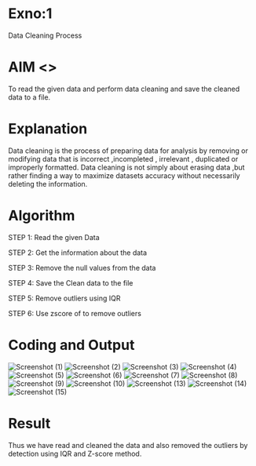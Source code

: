 # Exno:1
Data Cleaning Process

# AIM        <<include your coding and its corressponding output screen shots here>>
To read the given data and perform data cleaning and save the cleaned data to a file.

# Explanation
Data cleaning is the process of preparing data for analysis by removing or modifying data that is incorrect ,incompleted , irrelevant , duplicated or improperly formatted. Data cleaning is not simply about erasing data ,but rather finding a way to maximize datasets accuracy without necessarily deleting the information.

# Algorithm
STEP 1: Read the given Data

STEP 2: Get the information about the data

STEP 3: Remove the null values from the data

STEP 4: Save the Clean data to the file

STEP 5: Remove outliers using IQR

STEP 6: Use zscore of to remove outliers

# Coding and Output
 ![Screenshot (1)](https://github.com/user-attachments/assets/b4c7942a-305d-47b1-9b2f-e6c84a3443ec)
 ![Screenshot (2)](https://github.com/user-attachments/assets/7d94f54e-1457-4209-aaa0-0a005baa712b)
![Screenshot (3)](https://github.com/user-attachments/assets/e0f68b99-5363-4913-996c-2f5204a140f4)
![Screenshot (4)](https://github.com/user-attachments/assets/fdf07190-6827-4a5b-8882-02e7ea202573)
![Screenshot (5)](https://github.com/user-attachments/assets/6e39286c-bc78-4cbe-89a1-c59f44325fb5)
![Screenshot (6)](https://github.com/user-attachments/assets/a623bebf-0802-4411-8d39-4a848aa70698)
![Screenshot (7)](https://github.com/user-attachments/assets/076c93c1-eb55-4a21-8568-4d70834569f5)
![Screenshot (8)](https://github.com/user-attachments/assets/3d7dd90e-43eb-45a9-9e56-fb2cb05b79aa)
![Screenshot (9)](https://github.com/user-attachments/assets/7453d752-336e-4c14-91b8-d09d4f47e154)
![Screenshot (10)](https://github.com/user-attachments/assets/2ecdcd6b-db56-4033-9587-d6be45ca17e1)
![Screenshot (13)](https://github.com/user-attachments/assets/7cb43363-515d-490a-9ac8-5e5881da563a)
![Screenshot (14)](https://github.com/user-attachments/assets/6a73dc51-0361-42c7-945c-d868fed7aa27)
![Screenshot (15)](https://github.com/user-attachments/assets/c51155eb-635e-45fd-80d9-de509521b68b)

# Result
Thus we have read and cleaned the data and also removed the outliers by detection using IQR and Z-score method.
